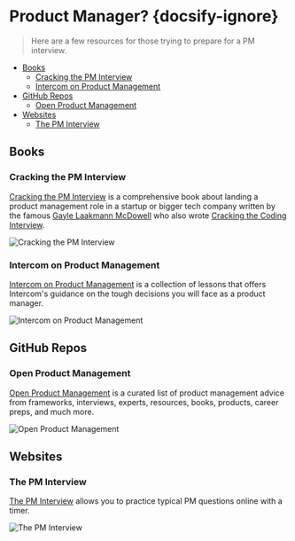 # Product Manager? {docsify-ignore}

> Here are a few resources for those trying to prepare for a PM interview.

<!-- TOC depthFrom:2 -->

* [Books](#books)
  * [Cracking the PM Interview](#cracking-the-pm-interview)
  * [Intercom on Product Management](#intercom-on-product-management)
* [GitHub Repos](#github-repos)
  * [Open Product Management](#open-product-management)
* [Websites](#websites)
  * [The PM Interview](#the-pm-interview)

<!-- /TOC -->

## Books

### Cracking the PM Interview

[Cracking the PM Interview](http://a.co/9VIoAj2) is a comprehensive book about landing a product management role in a startup or bigger tech company written by the famous [Gayle Laakmann McDowell](http://www.gayle.com/) who also wrote [Cracking the Coding Interview](http://a.co/9VsLUXA).

![Cracking the PM Interview](https://ebook4expert.com/wp-content/uploads/2016/11/Cracking-the-PM-Interview.jpg)

### Intercom on Product Management

[Intercom on Product Management](https://www.intercom.com/books/product-management) is a collection of lessons that offers Intercom's guidance on the tough decisions you will face as a product manager.

![Intercom on Product Management](https://i.imgur.com/Te9cRSm.png)

## GitHub Repos

### Open Product Management

[Open Product Management](https://github.com/tron1991/open-product-management) is a curated list of product management advice from frameworks, interviews, experts, resources, books, products, career preps, and much more.

![Open Product Management](https://raw.githubusercontent.com/tron1991/open-product-management/master/logo.png)

## Websites

### The PM Interview

[The PM Interview](http://thepminterview.com/) allows you to practice typical PM questions online with a timer.

![The PM Interview](https://i.imgur.com/SqImpjt.png)
